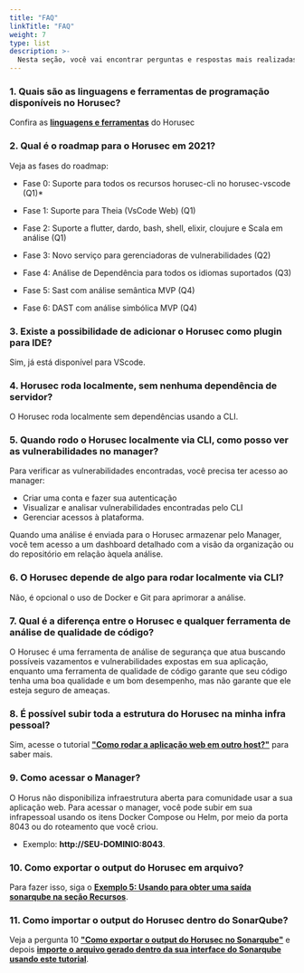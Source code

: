 ```yaml
---
title: "FAQ"
linkTitle: "FAQ"
weight: 7
type: list
description: >-
  Nesta seção, você vai encontrar perguntas e respostas mais realizadas pela comunidade sobre o Horusec.
---
```


### **1. Quais são as linguagens e ferramentas de programação disponíveis no Horusec?**

Confira as [**linguagens e ferramentas**](/docs/pt-br/cli/analysis-tools/overview/) do Horusec

### **2. Qual é o roadmap para o Horusec em 2021?**

Veja as fases do roadmap:

* Fase 0: Suporte para todos os recursos horusec-cli no horusec-vscode (Q1)*

* Fase 1: Suporte para Theia (VsCode Web) (Q1)

* Fase 2: Suporte a flutter, dardo, bash, shell, elixir, cloujure e Scala em análise (Q1)

* Fase 3: Novo serviço para gerenciadoras de vulnerabilidades (Q2)

* Fase 4: Análise de Dependência para todos os idiomas suportados (Q3)

* Fase 5: Sast com análise semântica MVP (Q4)

* Fase 6: DAST com análise simbólica MVP (Q4)
 
### **3. Existe a possibilidade de adicionar o Horusec como plugin para IDE?** 

Sim, já está disponível para VScode.

### **4.  Horusec roda localmente, sem nenhuma dependência de servidor?** 

O Horusec roda localmente sem dependências usando a CLI.

### **5. Quando rodo o Horusec localmente via CLI, como posso ver as vulnerabilidades no manager?** 

Para verificar as vulnerabilidades encontradas, você precisa ter acesso ao manager: 

* Criar uma conta e fazer sua autenticação
* Visualizar e analisar vulnerabilidades encontradas pelo CLI
* Gerenciar acessos à plataforma.

Quando uma análise é enviada para o Horusec armazenar pelo Manager, você tem acesso a um dashboard detalhado com a visão da organização ou do repositório em relação àquela análise.

### **6. O Horusec depende de algo para rodar localmente via CLI?** 

Não, é opcional o uso de Docker e Git para aprimorar a análise.

### **7. Qual é a diferença entre o Horusec e qualquer ferramenta de análise de qualidade de código?** 

O Horusec é uma ferramenta de análise de segurança que atua buscando possíveis vazamentos e vulnerabilidades expostas em sua aplicação, enquanto uma ferramenta de qualidade de código garante que seu código tenha uma boa qualidade e um bom desempenho, mas não garante que ele esteja seguro de ameaças.

### **8. É possível subir toda a estrutura do Horusec na minha infra pessoal?** 

Sim, acesse o tutorial [**"Como rodar a aplicação web em outro host?"**](/docs/pt-br/tutorials/how-to-use-horusec-without-docker/) para saber mais.
 
### **9. Como acessar o Manager?**  

O Horus não disponibiliza infraestrutura aberta para comunidade usar a sua aplicação web. 
Para acessar o manager, você pode subir em sua infrapessoal usando os itens Docker Compose ou Helm, por meio da porta 8043 ou do roteamento que você criou. 
- Exemplo: **http://SEU-DOMINIO:8043**.
 
### **10. Como exportar o output do Horusec em arquivo?** 

Para fazer isso, siga o [**Exemplo 5: Usando para obter uma saída sonarqube na seção Recursos**](/docs/pt-br/cli/resources/#exemplo-5-usando-para-obter-uma-saída-sonarqube).

### **11. Como importar o output do Horusec dentro do SonarQube?**  

Veja a pergunta 10 [**"Como exportar o output do Horusec no Sonarqube"**](/docs/pt-br/faq/#10-como-exportar-o-output-do-horusec-em-arquivo) e depois [**importe o arquivo gerado dentro da sua interface do Sonarqube usando este tutorial**](https://docs.sonarqube.org/latest/analysis/generic-issue/).
